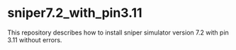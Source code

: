 # sniper7.2_with_pin3.11
This repository describes how to install sniper simulator version 7.2 with pin 3.11 without errors.

